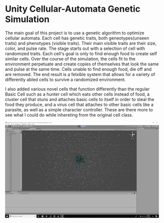 # Unity Cellular-Automata Genetic Simulation

The main goal of this project is to use a genetic algorithm to optimize cellular automata. Each cell has genetic traits, 
both geneotypes(unseen traits) and phenotypes (visible traits). Their main visible traits are their size, color, and pulse rate.
The stage starts out with a selection of cell with randomized traits. Each cell's goal is only to find enough food to create self similar cells.
Over the course of the simulation, the cells fit to the environment perpetuate and create copies of themselves that look the same and pulse at the same
time. Cells unable to find enough food, die off and are removed. The end result is a felxible system that allows for a variety of differently abled cells to
survive a randomized environment.

I also added various novel cells that function differently than the regular Basic Cell such as a hunter cell which eats other cells instead of food,
a cluster cell that stuns and attaches basic cells to itself in order to steal the food they produce, and a virus cell that attaches to other basic cells
like a parasite, as well as a simple character controller. These are there more to see what I could do while inhereting from the original cell class.


![alt text](Page-1-Image-1.png)
